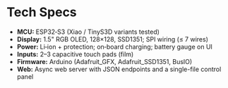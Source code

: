 # Tech Specs

- **MCU:** ESP32‑S3 (Xiao / TinyS3D variants tested)
- **Display:** 1.5" RGB OLED, 128×128, SSD1351; SPI wiring (≤ 7 wires)
- **Power:** Li‑ion + protection; on‑board charging; battery gauge on UI
- **Inputs:** 2–3 capacitive touch pads (film)
- **Firmware:** Arduino (Adafruit_GFX, Adafruit_SSD1351, BusIO)
- **Web:** Async web server with JSON endpoints and a single-file control panel
